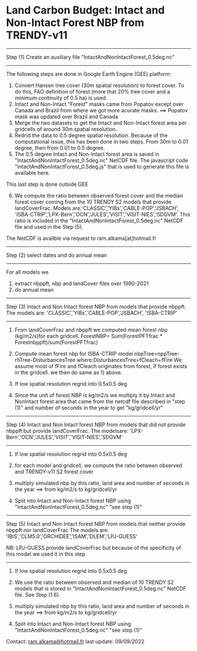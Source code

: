 # Land Carbon Budget: Intact and Non-Intact Forest NBP from TRENDY-v11

***********************************************************************
 Step (1) Create an auxiliary file "IntactAndNonIntactForest_0.5deg.nc"
***********************************************************************
The following steps are done in Google Earth Engine (GEE) platform:

  1) Convert Hansen tree cover (30m spatial resolution) to forest cover. 
     To do this, FAO definition of forest (more that 20% tree cover and a minimum continuity of 0.5 ha) is used.
  2) Intact and Non-Intact "Forest" masks came from Popatov except over Canada and Brazil from where we got more acurate masks.
       ==> Popatov mask was updated over Brazil and Canada
  3) Merge the two datasets to get the Intact and Non-Intact forest area per gridcells of around 30m spatial resolution.
  4) Redrid the data to 0.5 degree spatial resolution. 
     Because of the computational issue, this has been done in two steps. From 30m to 0.01 degree, then from 0.01 to 0.5 degree.
  5) The 0.5 degree Intact and Non-Intact forest area is saved in "IntactAndNonIntactForest_0.5deg.nc" NetCDF file.
     The javascript code "IntactAndNonIntactForest_0.5deg.js" that is used to generate this file is available here. 

This last step is done outside GEE

  6) We compute the ratio between observed forest cover and the median forest cover coming from the 10 TRENDY S2 models that provide 
     landCoverFrac. Models are:'CLASSIC','YIBs','CABLE-POP','JSBACH', 'ISBA-CTRIP','LPX-Bern','OCN','JULES','VISIT','VISIT-NIES','SDGVM'.
     This ratio is included in the "IntactAndNonIntactForest_0.5deg.nc" NetCDF file and used in the Step (5).

The NetCDF is availble via request to ram.alkama[at]hotmail.fr

    
**************************************************************************
Step (2) select dates and do annual mean
***************************************************************************
 For all models we
  1) extract nbppft, nbp and landCover files over 1990-2021 
  2) do annual mean 

**************************************************************************
Step (3) Intact and Non Intact forest NBP from models that provide nbppft.
         The models are: 'CLASSIC','YIBs','CABLE-POP','JSBACH', 'ISBA-CTRIP'
***************************************************************************

  1) From landCoverFrac and nbppft we computed mean forest nbp (kg/m2/s)for each gridcell.
     ForestNBP= Sum(ForestPFTfrac * Forestnbppft)/sum(ForestPFTfrac)

  2) Compute mean forest nbp for ISBA-CTRIP model 
     nbpTree=nppTree-rhTree-DisturbancesTree
     where:DisturbancesTree=fCleach+fFire
     We assume most of fFire and fCleach originates from forest, if forest exists in the gridcell.
     we then do same as 1) above.

  3) If low spatial resolution regrid into 0.5x0.5 deg

  4) Since the unit of forest NBP is kg/m2/s we multiply it by Intact and NonIntact forest area
     that came from the netcdf file described in "step (1)" and number of seconds in the year to get "kg/gridcell/yr"
 
*********************************************************************************
Step (4) Intact and Non Intact forest NBP from models that did not provide nbppft
         but provide landCoverFrac.
         The modelsare: 'LPX-Bern','OCN','JULES','VISIT','VISIT-NIES','SDGVM'
*********************************************************************************
  1) If low spatial resolution regrid into 0.5x0.5 deg

  2) for each model and gridcell, we compute the ratio between observed and TRENDY-v11 S2 forest cover

  3) multiply simulated nbp by this ratio, land area and number of seconds in the year
    ==> from kg/m2/s to kg/gridcell/yr

  4) Split into Intact and Non-Intact forest NBP using "IntactAndNonIntactForest_0.5deg.nc" 
     "see step (1)"
  

*********************************************************************************************************
Step (5) Intact and Non Intact forest NBP from models that neither provide nbppft nor landCoverFrac
         The models are: 'IBIS','CLM5.0','ORCHIDEE','ISAM','DLEM','LPJ-GUESS'

NB: LPJ-GUESS provide landCoverFrac but because of the specificity of this model we used it in this step
**********************************************************************************************************
  1) If low spatial resolution regrid into 0.5x0.5 deg

  2) We use the ratio between observed and median of 10 TRENDY S2 models that is stored in
     "IntactAndNonIntactForest_0.5deg.nc" NetCDF file. See Step (1.6).

  3) multiply simulated nbp by this ratio, land area and number of seconds in the year
    ==> from kg/m2/s to kg/gridcell/yr

  4) Split into Intact and Non-Intact forest NBP using "IntactAndNonIntactForest_0.5deg.nc" 
     "see step (1)"



Contact: ram.alkama@hotmail.fr
last update: 09/09/2022
